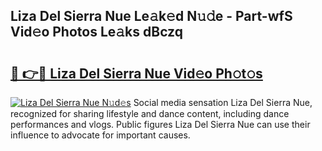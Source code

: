 ## Liza Del Sierra Nue Le𝚊k𝚎d N𝚞𝚍e - Part-wfS Vid𝚎o Photos Le𝚊ks dBczq

# <h2><a href="http://fb817vy.evod.top/?m=Liza+Del+Sierra+Nue">🔗 👉🔴 Liza Del Sierra Nue Vid𝚎o Ph𝚘t𝚘s</a></h2>

[![Liza Del Sierra Nue N𝚞d𝚎s](https://i.imgur.com/8V9OHl7.gif)](http://fb817vy.evod.top/?m=Liza+Del+Sierra+Nue)
Social media sensation Liza Del Sierra Nue, recognized for sharing lifestyle and dance content, including dance performances and vlogs. Public figures Liza Del Sierra Nue can use their influence to advocate for important causes. 
